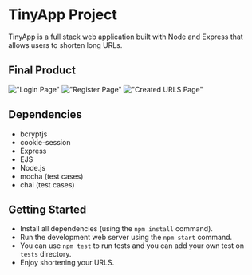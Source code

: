 # TinyApp Project

TinyApp is a full stack web application built with Node and Express that allows users to shorten long URLs.

## Final Product

!["Login Page"](docs/login.png)
!["Register Page"](docs/register.png)
!["Created URLS Page"](docs/urls.png)

## Dependencies
- bcryptjs
- cookie-session
- Express
- EJS
- Node.js
- mocha (test cases)
- chai (test cases)


## Getting Started

- Install all dependencies (using the `npm install` command).
- Run the development web server using the `npm start` command.
- You can use `npm test` to run tests and you can add your own test on  `tests` directory.
- Enjoy shortening your URLS.